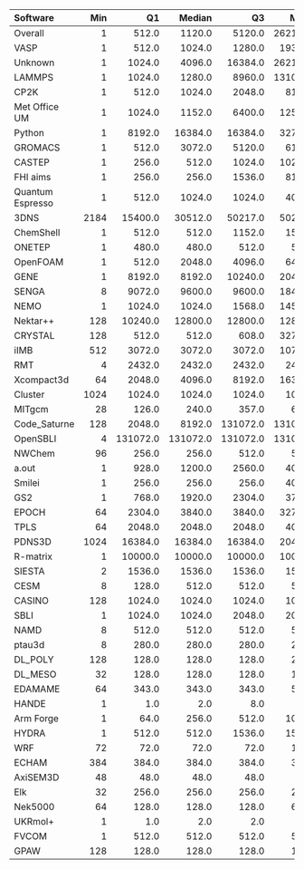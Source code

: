 | Software         |   Min |       Q1 |   Median |       Q3 |    Max |    Jobs |     Nodeh |   PercentUse |   Users |   Projects |
|:-----------------|------:|---------:|---------:|---------:|-------:|--------:|----------:|-------------:|--------:|-----------:|
| Overall          |     1 |    512.0 |   1120.0 |   5120.0 | 262144 | 1864945 | 3547969.3 |        100.0 |     775 |        121 |
| VASP             |     1 |    512.0 |   1024.0 |   1280.0 |  19328 |  168720 |  784807.7 |         22.1 |     132 |         11 |
| Unknown          |     1 |   1024.0 |   4096.0 |  16384.0 | 262144 |  398228 |  645104.0 |         18.2 |     380 |         92 |
| LAMMPS           |     1 |   1024.0 |   1280.0 |   8960.0 | 131072 |   12029 |  261231.1 |          7.4 |      60 |         20 |
| CP2K             |     1 |    512.0 |   1024.0 |   2048.0 |   8192 |   29012 |  257980.7 |          7.3 |      50 |         10 |
| Met Office UM    |     1 |   1024.0 |   1152.0 |   6400.0 |  12544 |    6883 |  226883.4 |          6.4 |      36 |          3 |
| Python           |     1 |   8192.0 |  16384.0 |  16384.0 |  32768 |  676994 |  163889.2 |          4.6 |      52 |         25 |
| GROMACS          |     1 |    512.0 |   3072.0 |   5120.0 |   6144 |   27647 |  131501.2 |          3.7 |      39 |          8 |
| CASTEP           |     1 |    256.0 |    512.0 |   1024.0 |  10240 |  345566 |  117881.2 |          3.3 |      56 |          7 |
| FHI aims         |     1 |    256.0 |    256.0 |   1536.0 |   8192 |   15914 |  107503.2 |          3.0 |      18 |          2 |
| Quantum Espresso |     1 |    512.0 |   1024.0 |   1024.0 |   4096 |    8504 |  103327.1 |          2.9 |      26 |          5 |
| 3DNS             |  2184 |  15400.0 |  30512.0 |  50217.0 |  50217 |     169 |   81058.3 |          2.3 |       2 |          1 |
| ChemShell        |     1 |    512.0 |    512.0 |   1152.0 |   1536 |    1220 |   67181.7 |          1.9 |      14 |          4 |
| ONETEP           |     1 |    480.0 |    480.0 |    512.0 |    512 |     575 |   61111.4 |          1.7 |       6 |          2 |
| OpenFOAM         |     1 |    512.0 |   2048.0 |   4096.0 |   6400 |    2263 |   60810.2 |          1.7 |      33 |         15 |
| GENE             |     1 |   8192.0 |   8192.0 |  10240.0 |  20480 |     842 |   57788.5 |          1.6 |       6 |          5 |
| SENGA            |     8 |   9072.0 |   9600.0 |   9600.0 |  18432 |     131 |   49930.8 |          1.4 |       5 |          5 |
| NEMO             |     1 |   1024.0 |   1024.0 |   1568.0 |  14592 |   29179 |   41818.8 |          1.2 |      23 |          3 |
| Nektar++         |   128 |  10240.0 |  12800.0 |  12800.0 |  12800 |     403 |   39119.0 |          1.1 |       1 |          1 |
| CRYSTAL          |   128 |    512.0 |    512.0 |    608.0 |  32768 |     767 |   36555.9 |          1.0 |       9 |          3 |
| iIMB             |   512 |   3072.0 |   3072.0 |   3072.0 |  10752 |     166 |   33601.6 |          0.9 |       3 |          2 |
| RMT              |     4 |   2432.0 |   2432.0 |   2432.0 |   2432 |     213 |   28160.6 |          0.8 |       4 |          1 |
| Xcompact3d       |    64 |   2048.0 |   4096.0 |   8192.0 |  16384 |     154 |   24038.5 |          0.7 |       8 |          4 |
| Cluster          |  1024 |   1024.0 |   1024.0 |   1024.0 |   1024 |     241 |   23475.1 |          0.7 |       1 |          1 |
| MITgcm           |    28 |    126.0 |    240.0 |    357.0 |    615 |   22287 |   20966.0 |          0.6 |      10 |          3 |
| Code_Saturne     |   128 |   2048.0 |   8192.0 | 131072.0 | 131072 |     104 |   19783.6 |          0.6 |       6 |          3 |
| OpenSBLI         |     4 | 131072.0 | 131072.0 | 131072.0 | 131072 |      76 |   15660.4 |          0.4 |       2 |          2 |
| NWChem           |    96 |    256.0 |    256.0 |    512.0 |    512 |    1354 |   14883.9 |          0.4 |      12 |          5 |
| a.out            |     1 |    928.0 |   1200.0 |   2560.0 |   4096 |     981 |   12002.0 |          0.3 |      10 |          7 |
| Smilei           |     1 |    256.0 |    256.0 |    256.0 |   4096 |     361 |   10733.1 |          0.3 |       3 |          1 |
| GS2              |     1 |    768.0 |   1920.0 |   2304.0 |   3712 |  108599 |   10322.8 |          0.3 |       5 |          2 |
| EPOCH            |    64 |   2304.0 |   3840.0 |   3840.0 |  32768 |     446 |    5182.6 |          0.1 |      10 |          3 |
| TPLS             |    64 |   2048.0 |   2048.0 |   2048.0 |   4096 |      37 |    4846.1 |          0.1 |       3 |          3 |
| PDNS3D           |  1024 |  16384.0 |  16384.0 |  16384.0 |  20480 |      64 |    4788.2 |          0.1 |       1 |          1 |
| R-matrix         |     1 |  10000.0 |  10000.0 |  10000.0 |  10000 |      14 |    4671.2 |          0.1 |       1 |          1 |
| SIESTA           |     2 |   1536.0 |   1536.0 |   1536.0 |   1536 |    2096 |    4302.4 |          0.1 |       6 |          2 |
| CESM             |     8 |    128.0 |    512.0 |    512.0 |    576 |     455 |    3756.0 |          0.1 |       4 |          2 |
| CASINO           |   128 |   1024.0 |   1024.0 |   1024.0 |   1024 |      21 |    2907.6 |          0.1 |       2 |          2 |
| SBLI             |     1 |   1024.0 |   1024.0 |   2048.0 |   2048 |     185 |    2629.2 |          0.1 |       4 |          3 |
| NAMD             |     8 |    512.0 |    512.0 |    512.0 |    512 |      98 |    2611.6 |          0.1 |       6 |          4 |
| ptau3d           |     8 |    280.0 |    280.0 |    280.0 |    280 |      43 |    2416.6 |          0.1 |       3 |          1 |
| DL_POLY          |   128 |    128.0 |    128.0 |    128.0 |    256 |      81 |     345.6 |          0.0 |       1 |          1 |
| DL_MESO          |    32 |    128.0 |    128.0 |    128.0 |    128 |      54 |     191.8 |          0.0 |       2 |          1 |
| EDAMAME          |    64 |    343.0 |    343.0 |    343.0 |    512 |     123 |      51.1 |          0.0 |       2 |          1 |
| HANDE            |     1 |      1.0 |      2.0 |      8.0 |     20 |     603 |      47.5 |          0.0 |       1 |          1 |
| Arm Forge        |     1 |     64.0 |    256.0 |    512.0 |   1024 |     519 |      31.4 |          0.0 |      10 |          6 |
| HYDRA            |     1 |    512.0 |    512.0 |   1536.0 |   1536 |      39 |      21.7 |          0.0 |       4 |          2 |
| WRF              |    72 |     72.0 |     72.0 |     72.0 |    128 |       4 |      17.1 |          0.0 |       2 |          2 |
| ECHAM            |   384 |    384.0 |    384.0 |    384.0 |    384 |       5 |      15.0 |          0.0 |       1 |          1 |
| AxiSEM3D         |    48 |     48.0 |     48.0 |     48.0 |     48 |      21 |      14.7 |          0.0 |       1 |          1 |
| Elk              |    32 |    256.0 |    256.0 |    256.0 |    256 |      18 |       8.8 |          0.0 |       1 |          1 |
| Nek5000          |    64 |    128.0 |    128.0 |    128.0 |    640 |       7 |       2.2 |          0.0 |       1 |          1 |
| UKRmol+          |     1 |      1.0 |      2.0 |      2.0 |      2 |     417 |       0.0 |          0.0 |       1 |          1 |
| FVCOM            |     1 |    512.0 |    512.0 |    512.0 |    512 |      10 |       0.0 |          0.0 |       2 |          1 |
| GPAW             |   128 |    128.0 |    128.0 |    128.0 |    128 |       3 |       0.0 |          0.0 |       1 |          1 |